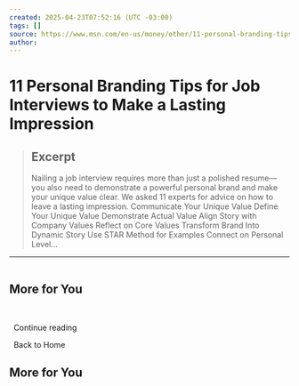 ```yaml
---
created: 2025-04-23T07:52:16 (UTC -03:00)
tags: []
source: https://www.msn.com/en-us/money/other/11-personal-branding-tips-for-job-interviews-to-make-a-lasting-impression/ar-AA1AjDH4?ocid=winp2fptaskbar&cvid=8f6a1fe5a3a5495ea885e255e47076e3&ei=8
author: 
---
```


# 11 Personal Branding Tips for Job Interviews to Make a Lasting Impression

> ## Excerpt
> Nailing a job interview requires more than just a polished resume—you also need to demonstrate a powerful personal brand and make your unique value clear. We asked 11 experts for advice on how to leave a lasting impression. Communicate Your Unique Value Define Your Unique Value Demonstrate Actual Value Align Story with Company Values Reflect on Core Values Transform Brand Into Dynamic Story Use STAR Method for Examples Connect on Personal Level...

---
![](data:image/png;base64,iVBORw0KGgoAAAANSUhEUgAAAAEAAAABCAQAAAC1HAwCAAAAC0lEQVR42mNkYAAAAAYAAjCB0C8AAAAASUVORK5CYII=)

## More for You

  ![](data:image/png;base64,iVBORw0KGgoAAAANSUhEUgAAAAEAAAABCAQAAAC1HAwCAAAAC0lEQVR42mNkYAAAAAYAAjCB0C8AAAAASUVORK5CYII=)

  Continue reading

  Back to Home

## More for You
